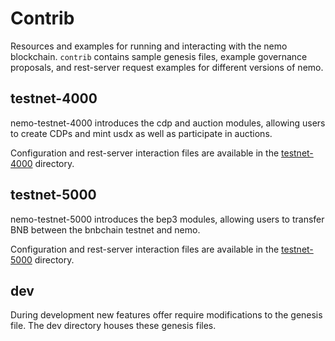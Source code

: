 # Contrib

Resources and examples for running and interacting with the nemo blockchain. `contrib` contains sample genesis files, example governance proposals, and rest-server request examples for different versions of nemo.

## testnet-4000

nemo-testnet-4000 introduces the cdp and auction modules, allowing users to create CDPs and mint usdx as well as participate in auctions.

Configuration and rest-server interaction files are available in the [testnet-4000](./testnet-4000/README.md) directory.

## testnet-5000

nemo-testnet-5000 introduces the bep3 modules, allowing users to transfer BNB between the bnbchain testnet and nemo.

Configuration and rest-server interaction files are available in the [testnet-5000](./testnet-5000/README.md) directory.

## dev

During development new features offer require modifications to the genesis file. The dev directory houses these genesis files.
